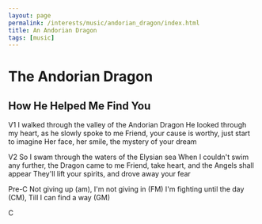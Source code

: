 ```yaml
---
layout: page
permalink: /interests/music/andorian_dragon/index.html
title: An Andorian Dragon
tags: [music]
---
```


# The Andorian Dragon
## How He Helped Me Find You

V1
I walked through the valley of the Andorian Dragon 
He looked through my heart, as he slowly spoke to me 
Friend, your cause is worthy, just start to imagine 
Her face, her smile, the mystery of your dream

V2
So I swam through the waters of the Elysian sea 
When I couldn't swim any further, the Dragon came to me
Friend, take heart, and the Angels shall appear
They'll lift your spirits, and drove away your fear

Pre-C
Not giving up (am), I'm not giving in (FM)
I'm fighting until the day (CM), Till I can find a way (GM)

C

